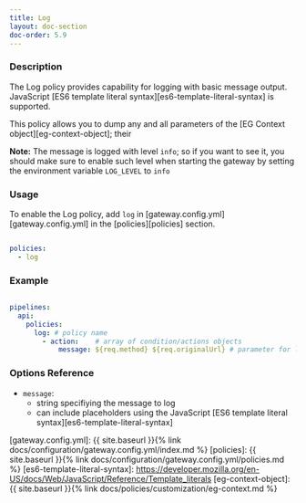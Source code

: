 ```yaml
---
title: Log
layout: doc-section
doc-order: 5.9
---
```


### Description

The Log policy provides capability for logging with basic message output. JavaScript
[ES6 template literal syntax][es6-template-literal-syntax] is supported.

This policy allows you to dump any and all parameters of the [EG Context object][eg-context-object]; their

**Note:** The message is logged with level `info`; so if you want to see it, you should make sure to enable such
level when starting the gateway by setting the environment variable `LOG_LEVEL` to `info`

### Usage

To enable the Log policy, add `log` in [gateway.config.yml][gateway.config.yml] in the [policies][policies] section.

```yaml

policies:
  - log

```

### Example

```yaml

pipelines:
  api:
    policies:
      log: # policy name
        - action:    # array of condition/actions objects
            message: ${req.method} ${req.originalUrl} # parameter for log action

```

### Options Reference

* `message`:
  - string specifiying the message to log
  - can include placeholders using the JavaScript [ES6 template literal syntax][es6-template-literal-syntax]

[gateway.config.yml]: {{ site.baseurl }}{% link docs/configuration/gateway.config.yml/index.md %}
[policies]: {{ site.baseurl }}{% link docs/configuration/gateway.config.yml/policies.md %}
[es6-template-literal-syntax]: https://developer.mozilla.org/en-US/docs/Web/JavaScript/Reference/Template_literals
[eg-context-object]: {{ site.baseurl }}{% link docs/policies/customization/eg-context.md %}
